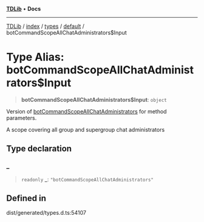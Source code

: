 [**TDLib**](../../../../../../README.md) • **Docs**

***

[TDLib](../../../../../../modules.md) / [index](../../../../../README.md) / [types](../../../README.md) / [default](../README.md) / botCommandScopeAllChatAdministrators$Input

# Type Alias: botCommandScopeAllChatAdministrators$Input

> **botCommandScopeAllChatAdministrators$Input**: `object`

Version of [botCommandScopeAllChatAdministrators](botCommandScopeAllChatAdministrators.md) for method parameters.

A scope covering all group and supergroup chat administrators

## Type declaration

### \_

> `readonly` **\_**: `"botCommandScopeAllChatAdministrators"`

## Defined in

dist/generated/types.d.ts:54107
